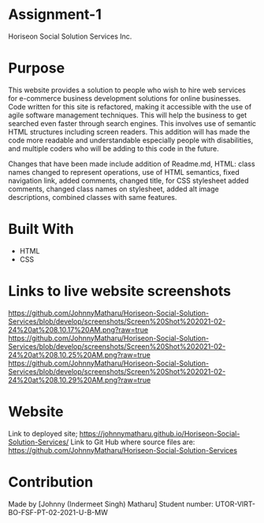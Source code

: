 # Assignment-1
Horiseon Social Solution Services Inc. 

# Purpose
This website provides a solution to people who wish to hire web services for e-commerce business development solutions for online businesses. Code written for this site is refactored, making it accessible with the use of agile software management techniques. This will help the business to get searched even faster through search engines. This involves use of semantic HTML structures including screen readers. This addition will has made the code more readable and understandable especially people with disabilities, and multiple coders who will be adding to this code in the future. 

Changes that have been made include addition of Readme.md, HTML: class names changed to represent operations, use of HTML semantics, fixed navigation link, added comments, changed title, for CSS stylesheet added comments, changed class names on stylesheet, added alt image descriptions, combined classes with same features.

# Built With
* HTML
* CSS

# Links to live website screenshots
https://github.com/JohnnyMatharu/Horiseon-Social-Solution-Services/blob/develop/screenshots/Screen%20Shot%202021-02-24%20at%208.10.17%20AM.png?raw=true
https://github.com/JohnnyMatharu/Horiseon-Social-Solution-Services/blob/develop/screenshots/Screen%20Shot%202021-02-24%20at%208.10.25%20AM.png?raw=true
https://github.com/JohnnyMatharu/Horiseon-Social-Solution-Services/blob/develop/screenshots/Screen%20Shot%202021-02-24%20at%208.10.29%20AM.png?raw=true


# Website
Link to deployed site; https://johnnymatharu.github.io/Horiseon-Social-Solution-Services/
Link to Git Hub where source files are: https://github.com/JohnnyMatharu/Horiseon-Social-Solution-Services


# Contribution
Made by [Johnny (Indermeet Singh) Matharu]
Student number: UTOR-VIRT-BO-FSF-PT-02-2021-U-B-MW